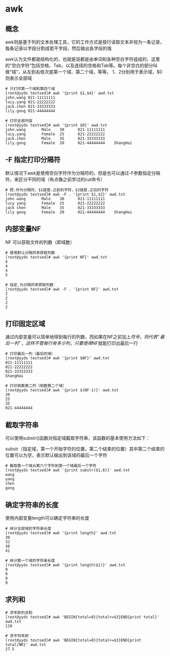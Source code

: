 # awk

## 概念

awk则是基于列的文本处理工具，它的工作方式是按行读取文本并视为一条记录，每条记录以字段分割成若干字段，然后输出各字段的值

awk认为文件都是结构化的，也就是说都是由单词和各种空白字符组成的，这里的“空白字符”包括空格、Tab，以及连续的空格和Tab等。每个非空白的部分叫做“域”，从左到右依次是第一个域、第二个域，等等。 $1、$2分别用于表示域，$0则表示全部域

```shell
# 只打印第一个域和第四个域
[root@yyds testsed]# awk '{print $1,$4}' awd.txt 
john.wang 021-11111111
lucy.yang 021-22222222
jack.chen 021-33333333
lily.gong 021-44444444

# 打印全部内容
[root@yyds testsed]# awk '{print $0}' awd.txt    
john.wang       Male    30      021-11111111
lucy.yang       Female  25      021-22222222
jack.chen       Male    35      021-33333333
lily.gong       Female  20      021-44444444    ShangHai
```

## -F 指定打印分隔符

默认情况下awk是使用空白字符作为分隔符的，但是也可以通过-F参数指定分隔符，来区分不同的域（有点像之前学过的cut命令）

```shell
# 把.作为分隔符，$1就是.之前的字符，$2就是.之后的字符
[root@yyds testsed]# awk -F . '{print $1,$2}' awd.txt 
john wang       Male    30      021-11111111
lucy yang       Female  25      021-22222222
jack chen       Male    35      021-33333333
lily gong       Female  20      021-44444444    ShangHai 
```

## 内部变量NF

NF 可以获取文件的列数（即域数）

```shell
# 使用默认分隔符来获取列数
[root@yyds testsed]# awk '{print NF}' awd.txt 
4
4
4
5

# 指定.为分隔符来获取列数
[root@yyds testsed]# awk -F . '{print NF}' awd.txt  
2
2
2
2
```

## 打印固定区域

通过内部变量可以简单地得到每行的列数，而如果在NF之前加上$符号，则代表“最后一列”，这样不管每行有多少列，只要使用$NF就能打印出最后一行

```shell
# 打印最后一列（最后的域）
[root@yyds testsed]# awk '{print $NF}' awd.txt 
021-11111111
021-22222222
021-33333333
ShangHai

# 打印倒数第二列（倒数第二个域）
[root@yyds testsed]# awk '{print $(NF-1)}' awd.txt   
30
25
35
021-44444444
```

## 截取字符串

可以使用substr()函数对指定域截取字符串，该函数的基本使用方法如下：

substr（指定域，第一个开始字符的位置，第二个结束的位置）其中第二个结束的位置可以为空，表示默认输出到该域的最后一个字符

```shell
# 截取第一个域从第六个字符到第一个域最后一个字符
[root@yyds testsed]# awk '{print substr($1,6)}' awd.txt 
wang
yang
chen
gong
```

## 确定字符串的长度

使用内部变量length可以确定字符串的长度

```shell
# 统计全部域的字符串长度
[root@yyds testsed]# awk '{print length}' awd.txt 
30
32
30
41

# 统计第一个域的字符串长度
[root@yyds testsed]# awk '{print length($1)}' awd.txt   
9
9
9
9
```

## 求列和

```shell
# 求年龄的总和
[root@yyds testsed]# awk 'BEGIN{total=0}{total+=$3}END{print total}' awd.txt 
110
 
# 求平均年龄
[root@yyds testsed]# awk 'BEGIN{total=0}{total+=$3}END{print total/NR}' awd.txt 
27.5
```

